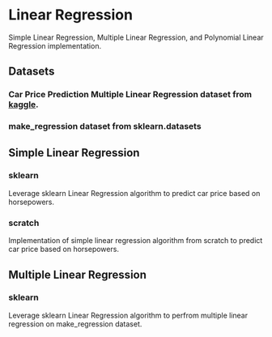 # Linear Regression
Simple Linear Regression, Multiple Linear Regression, and Polynomial Linear Regression implementation.

## Datasets

### Car Price Prediction Multiple Linear Regression dataset from [kaggle](https://www.kaggle.com/datasets/hellbuoy/car-price-prediction?resource=download).

### make_regression dataset from sklearn.datasets

## Simple Linear Regression

### sklearn
Leverage sklearn Linear Regression algorithm to predict car price based on horsepowers.

### scratch
Implementation of simple linear regression algorithm from scratch to predict car price based on horsepowers.

## Multiple Linear Regression

### sklearn
Leverage sklearn Linear Regression algorithm to perfrom multiple linear regression on make_regression dataset.